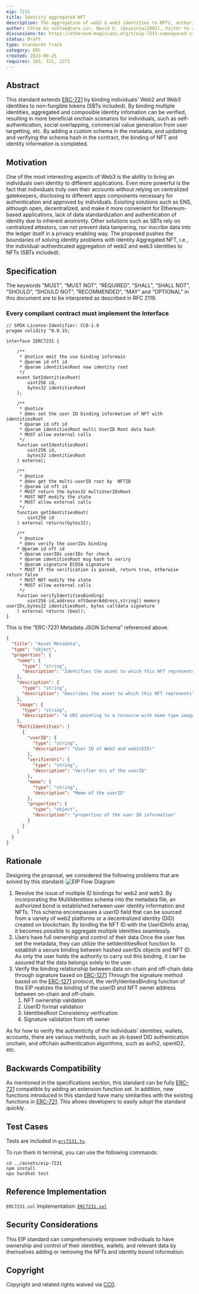 ```yaml
---
eip: 7231
title: Identity aggregated NFT
description: The aggregation of web2 & web3 identities to NFTs, authorized by individuals, gives attributes of ownerships, relationships, experiences.
author: Chloe Gu <chloe@carv.io>, Navid X. (@xuxinlai2002), Victor Yu <victor@carv.io>, Archer H.
discussions-to: https://ethereum-magicians.org/t/eip-7231-namespaced-storage-layout/14796
status: Draft
type: Standards Track
category: ERC
created: 2023-06-25
requires: 165, 721, 1271
---
```


## Abstract

This standard extends [ERC-721](./eip-721.md) by binding individuals' Web2 and Web3 identities to non-fungible tokens (SBTs included). By binding multiple identities, aggregated and composible identity infomation can be verified, resulting in more beneficial onchain scenarios for individuals, such as self-authentication, social overlapping, commercial value generation from user targetting, etc. By adding a custom schema in the metadata, and updating and verifying the schema hash in the contract, the binding of NFT and identity information is completed.

## Motivation

One of the most interesting aspects of Web3 is the ability to bring an individuals own identity to different applications. Even more powerful is the fact that individuals truly own their accounts without relying on centralized gatekeepers, disclosing to different apps components necessary for authentication and approved by individuals. 
Exisiting solutions such as ENS, although open, decentralized, and make it more convenient for Ethereum-based applications, lack of data standardization and authentication of identity due to inherent anominity. Other solutions such as SBTs rely on centralized attestors, can not prevent data tampering, nor inscribe data into the ledger itself in a privacy enabling way. 
The proposed pushes the boundaries of solving identity problems with Identity Aggregated NFT, i.e., the individual-authenticated aggregation of web2 and web3 identities to NFTs (SBTs included). 

## Specification

The keywords “MUST”, “MUST NOT”, “REQUIRED”, “SHALL”, “SHALL NOT”, “SHOULD”, “SHOULD NOT”, “RECOMMENDED”, “MAY” and “OPTIONAL” in this document are to be interpreted as described in RFC 2119.

### Every compliant contract must implement the Interface

```solidity
// SPDX-License-Identifier: CC0-1.0
pragma solidity ^0.8.15;

interface IERC7231 {

    /**
     * @notice emit the use binding informain
     * @param id nft id 
     * @param identitiesRoot new identity root
     */
    event SetIdentitiesRoot(
        uint256 id,
        bytes32 identitiesRoot
    );

    /**
     * @notice 
     * @dev set the user ID binding information of NFT with identitiesRoot
     * @param id nft id 
     * @param identitiesRoot multi UserID Root data hash
     * MUST allow external calls
     */
    function setIdentitiesRoot(
        uint256 id,
        bytes32 identitiesRoot
    ) external;

    /**
     * @notice 
     * @dev get the multi-userID root by  NFTID
     * @param id nft id 
     * MUST return the bytes32 multiUserIDsRoot
     * MUST NOT modify the state
     * MUST allow external calls
     */
    function getIdentitiesRoot(
        uint256 id
    ) external returns(bytes32);

    /**
     * @notice 
     * @dev verify the userIDs binding 
    * @param id nft id 
     * @param userIDs userIDs for check
     * @param identitiesRoot msg hash to veriry
     * @param signature ECDSA signature 
     * MUST If the verification is passed, return true, otherwise return false
     * MUST NOT modify the state
     * MUST allow external calls
     */
    function verifyIdentitiesBinding(
        uint256 id,address nftOwnerAddress,string[] memory userIDs,bytes32 identitiesRoot, bytes calldata signature
    ) external returns (bool);
}
```

This is the “ERC-7231 Metadata JSON Schema” referenced above.

```json
{
  "title": "Asset Metadata",
  "type": "object",
  "properties": {
    "name": {
      "type": "string",
      "description": "Identifies the asset to which this NFT represents"
    },
    "description": {
      "type": "string",
      "description": "Describes the asset to which this NFT represents"
    },
    "image": {
      "type": "string",
      "description": "A URI pointing to a resource with mime type image"
    },
    "MultiIdentities": [
      {
        "userID": {
          "type": "string",
          "description": "User ID of Web2 and web3(DID)"
        },
        "verifierUri": {
          "type": "string",
          "description": "Verifier Uri of the userID"
        },
        "memo": {
          "type": "string",
          "description": "Memo of the userID"
        },
        "properties": {
          "type": "object",
          "description": "properties of the user ID information"
        }
      }
    ]
  }
}
```

## Rationale

Designing the proposal, we considered the following problems that are solved by this standard:
![EIP Flow Diagram](../assets/eip-7231/img/Identity-aggregated-NFT-flow.png)

1. Resolve the issue of multiple ID bindings for web2 and web3.
By incorporating the MultiIdentities schema into the metadata file, an authorized bond is established between user identity information and NFTs. This schema encompasses a userID field that can be sourced from a variety of web2 platforms or a decentralized identity (DID) created on blockchain. By binding the NFT ID with the UserIDInfo array, it becomes possible to aggregate multiple identities seamlessly.
1. Users have full ownership and control of their data
Once the user has set the metadata, they can utilize the setIdentitiesRoot function to establish a secure binding between hashed userIDs objects and NFT ID. As only the user holds the authority to carry out this binding, it can be assured that the data belongs solely to the user.
1. Verify the binding relationship between data on-chain and off-chain data through signature based on [ERC-1271](./eip-1271.md)
Through the signature method based on the [ERC-1271](./eip-1271.md) protocol, the verifyIdentiesBinding function of this EIP realizes the binding of the userID and NFT owner address between on-chain and off-chain.
   1. NFT ownership validation
   2. UserID format validation
   3. IdentitiesRoot Consistency verification
   4. Signature validation from nft owner

As for how to verify the authenticity of the individuals' identities, wallets, accounts, there are various methods, such as zk-based DID authentication onchain, and offchain authentication algorithms, such as auth2, openID2, etc.

## Backwards Compatibility

As mentioned in the specifications section, this standard can be fully [ERC-721](./eip-721.md) compatible by adding an extension function set.
In addition, new functions introduced in this standard have many similarities with the existing functions in [ERC-721](./eip-721.md). This allows developers to easily adopt the standard quickly.

## Test Cases

Tests are included in [`erc7231.ts`](../assets/eip-7231/test/erc7231.ts).

To run them in terminal, you can use the following commands:

```
cd ../assets/eip-7231
npm install
npx hardhat test
```

## Reference Implementation

`ERC7231.sol` Implementation: [`ERC7231.sol`](../assets/eip-7231/contracts/ERC7231.sol)

## Security Considerations

This EIP standard can comprehensively empower individuals to have ownership and control of their identities, wallets, and relevant data by themselves adding or removing the NFTs and identity bound information. 

## Copyright

Copyright and related rights waived via [CC0](../LICENSE.md).
